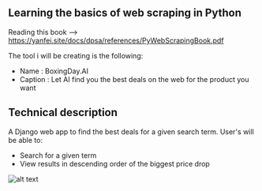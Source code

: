 Learning the basics of web scraping in Python
---

Reading this book --> https://yanfei.site/docs/dpsa/references/PyWebScrapingBook.pdf

The tool i will be creating is the following:
- Name : BoxingDay.AI
- Caption : Let AI find you the best deals on the web for the product you want

Technical description
---
A Django web app to find the best deals for a given search term. User's will be able to:
- Search for a given term
- View results in descending order of the biggest price drop

![alt text](ui.png)
